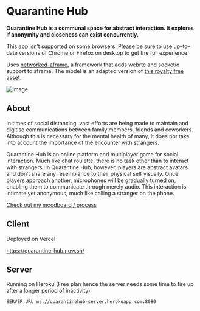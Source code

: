 # Quarantine Hub

**Quarantine Hub is a communal space for abstract interaction. It explores if anonymity and closeness can exist concurrently.**

This app isn’t supported on some browsers. Please be sure to use up–to–date versions of Chrome or Firefox on desktop to get the full experience.

Uses [networked-aframe](https://www.npmjs.com/package/networked-aframe), a framework that adds webrtc and socketio support to aframe. The model is an adapted version of [this royalty free asset](https://www.turbosquid.com/3d-models/faces-mesh-obj-free/830879).

![Image](./client/assets/background.gif)

## About

In times of social distancing, vast efforts are being made to maintain and digitise communications between family members, friends and coworkers. Although this is necessary for the mental health of many, it does not take into account the importance of the encounter with strangers.

Quarantine Hub is an online platform and multiplayer game for social interaction. Much like chat roulette, there is no task other than to interact with strangers. In Quarantine Hub, however, players are abstract avatars and don’t share any resemblance to their physical self visually. Once players approach another, microphones will be gradually turned on, enabling them to communicate through merely audio. This interaction is intimate yet anonymous, much like calling a stranger on the phone.

[Check out my moodboard / process](https://www.sketch.com/s/7355a5e3-0e16-4dbc-86ee-561aff6f72e4)

## Client

Deployed on Vercel

https://quarantine-hub.now.sh/

## Server

Running on Heroku (Free plan hence the server needs some time to fire up after a longer period of inactivity)

```
SERVER URL ws://quarantinehub-server.herokuapp.com:8080
```